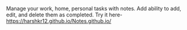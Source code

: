 Manage your work, home, personal tasks with notes. Add ability to add, edit, and delete them as completed. Try it here- https://harshkr12.github.io/Notes.github.io/
